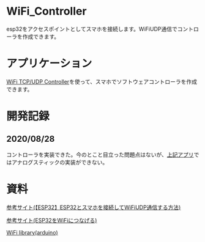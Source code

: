 # WiFi_Controller
esp32をアクセスポイントとしてスマホを接続します。WiFiUDP通信でコントローラを作成できます。
# アプリケーション
[WiFi TCP/UDP Controller](https://play.google.com/store/apps/details?id=udpcontroller.nomal&hl=ja)を使って、スマホでソフトウェアコントローラを作成できます。
# 開発記録
## 2020/08/28
コントローラを実装できた。今のとこと目立った問題点はないが、[上記アプリ](https://play.google.com/store/apps/details?id=udpcontroller.nomal&hl=ja)ではアナログスティックの実装ができない。
# 資料
[参考サイト(【ESP32】ESP32とスマホを接続してWiFiUDP通信する方法)](http://rikoubou.hatenablog.com/entry/2017/05/31/190024)

[参考サイト(ESP32をWiFiにつなげる)](https://qiita.com/hilucky/items/3e74d28c03d71f2f3caa)

[WiFi library(arduino)](https://www.arduino.cc/en/Reference/WiFi)